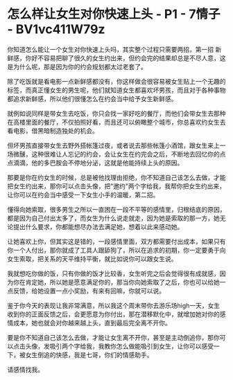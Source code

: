 # 怎么样让女生对你快速上头 - P1 - 7情子 - BV1vc411W79z

你知道怎么能让一个女生对你快速上头吗，其实整个过程只需要两招，第一招 新鲜感，你好不容易把聊了很久的女生约出来，但约会完的结果却总是不尽人意，这是为什么呢，那是因为你的约会规划都太过老套了。

除了吃饭就是看电影一点新鲜感都没有，你这样做会很容易被女生贴上一个无趣的标签，而真正懂女生的男生呢，他们就知道女生都喜欢坏男孩，而且对于各种事物都追求新鲜感，所以他们很懂怎么在约会当中给予女生新鲜感。

就例如说同样是带女生去吃饭，你只会找一家好吃的餐厅，而他们会带女生去那种在高楼里面的餐厅，不仅拍照好看，而且还可以俯瞰整个城市，你总喜欢约女生去看电影，借黑暗制造独处的机会。

但坏男孩直接带女生去野外搭帐篷过夜，或者说去那些帐篷小酒馆，跟女生来上一场微醺，这种很难让人忘记的约会，会让女生在约完会之后，不断地去回忆你的点点滴滴，他的多巴胺会不停地分泌，这就是他能持续上头的原因。

那要是你在约女生的时候，总是被他找理由拒绝，你不知道自己该怎么去做，才能把女生约出来，那你可以点击头像，把"邀约"两个字给我，我帮你把女生约出来，让你可以在约会当中感受一下女生小手的温暖，第二招。

懂得向她索取，很多男生之所以一直困在一段不平等的感情里，归根结底的原因，都是因为自己付出太多了，而女生为什么说走就走，因为她是索取的那一方，她无论提出什么要求，你都能想尽办法去满足她，想着以此来感动她。

让她喜欢上你，但其实这是错的，一段感情里面，双方都需要付出成本，如果只有你一个人付出，那你就成了工具人跟舔狗了，所以在追求的初期，你一定要勇于向女生索取，把关系的天平维持平衡，就比如说你可以跟女生说。

我就想吃你做的饭，只有你做的饭才比较香，女生听完之后会觉得很有成就感，因为你在肯定她，所以她是愿意满足你的，那当你向她索取了之后，你也可以给她一点反馈，给她设置一点小奖励，有来有回嘛，你就可以说。

鉴于你今天的表现让我非常满意，所以我这个周末带你去游乐场high一天，女生收到你的正面反馈之后，会更愿意为你付出，那在潜移默化中，就增加她对你的感情成本，她也就会对你越来越上头，直到最后完全离不开你。

要是你不知道自己该怎么去做，才能让女生离不开你，甚至是主动倒追你，那你可以点击头像，发吸引两个字给我，我教你怎么做能吸引到女生，让你可以感受一下，被女生倒追的快感，我是七哥，你们的情感助手。

请感情找我。